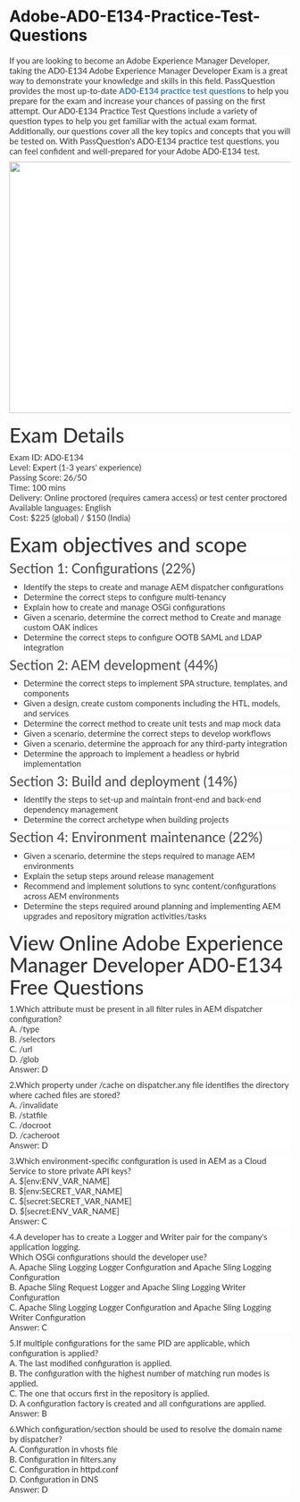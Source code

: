 # Adobe-AD0-E134-Practice-Test-Questions
<p>
	<span style="font-size:12px;font-weight:normal;"><span style="white-space:normal;">
	<p style="box-sizing:border-box;margin-top:0px;margin-bottom:10px;color:#333333;font-family:Lato;font-size:15px;white-space:normal;background-color:#FFFFFF;">
		If you are looking to become an Adobe Experience Manager Developer, taking the AD0-E134 Adobe Experience Manager Developer Exam is a great way to demonstrate your knowledge and skills in this field. PassQuestion provides the most up-to-date&nbsp;<span style="box-sizing:border-box;font-weight:700;"><a href="https://www.passquestion.com/ad0-e134.html" style="box-sizing:border-box;background-color:transparent;color:#337AB7;text-decoration-line:none;">AD0-E134 practice test questions</a></span>&nbsp;to help you prepare for the exam and increase your chances of passing on the first attempt. Our AD0-E134 Practice Test Questions include a variety of question types to help you get familiar with the actual exam format. Additionally, our questions cover all the key topics and concepts that you will be tested on. With PassQuestion's AD0-E134 practice test questions, you can feel confident and well-prepared for your Adobe AD0-E134 test.&nbsp;
	</p>
	<p style="box-sizing:border-box;margin-top:0px;margin-bottom:10px;color:#333333;font-family:Lato;font-size:15px;white-space:normal;background-color:#FFFFFF;">
		<img alt="" src="https://www.passquestion.com/uploads/pqcom/images/20230602/31d2541b2f0fb38f2127005eec6f6d2c.png" style="box-sizing:border-box;vertical-align:middle;max-width:100%;height:450px;width:600px;" />
	</p>
	<h1 style="box-sizing:border-box;margin:20px 0px 10px;font-size:36px;font-family:Lato;font-weight:500;line-height:1.1;color:#333333;white-space:normal;background-color:#FFFFFF;">
		Exam Details
	</h1>
	<p style="box-sizing:border-box;margin-top:0px;margin-bottom:10px;color:#333333;font-family:Lato;font-size:15px;white-space:normal;background-color:#FFFFFF;">
		Exam ID: AD0-E134<br style="box-sizing:border-box;" />
Level: Expert (1-3 years' experience)<br style="box-sizing:border-box;" />
Passing Score: 26/50<br style="box-sizing:border-box;" />
Time: 100 mins<br style="box-sizing:border-box;" />
Delivery: Online proctored (requires camera access) or test center proctored<br style="box-sizing:border-box;" />
Available languages: English<br style="box-sizing:border-box;" />
Cost: $225 (global) / $150 (India)
	</p>
	<h1 style="box-sizing:border-box;margin:20px 0px 10px;font-size:36px;font-family:Lato;font-weight:500;line-height:1.1;color:#333333;white-space:normal;background-color:#FFFFFF;">
		Exam objectives and scope
	</h1>
	<h3 style="box-sizing:border-box;font-family:Lato;font-weight:500;line-height:1.1;color:#505050;margin-top:0px;margin-bottom:10px;font-size:24px;white-space:normal;background-color:#FFFFFF;">
		Section 1: Configurations (22%)
	</h3>
	<ul style="box-sizing:border-box;margin-top:0px;margin-bottom:10px;color:#333333;font-family:Lato;font-size:15px;white-space:normal;background-color:#FFFFFF;">
		<li style="box-sizing:border-box;">
			Identify the steps to create and manage AEM dispatcher configurations
		</li>
		<li style="box-sizing:border-box;">
			Determine the correct steps to configure multi-tenancy
		</li>
		<li style="box-sizing:border-box;">
			Explain how to create and manage OSGi configurations
		</li>
		<li style="box-sizing:border-box;">
			Given a scenario, determine the correct method to Create and manage custom OAK indices
		</li>
		<li style="box-sizing:border-box;">
			Determine the correct steps to configure OOTB SAML and LDAP integration
		</li>
	</ul>
	<h3 style="box-sizing:border-box;font-family:Lato;font-weight:500;line-height:1.1;color:#505050;margin-top:0px;margin-bottom:10px;font-size:24px;white-space:normal;background-color:#FFFFFF;">
		Section 2: AEM development (44%)
	</h3>
	<ul style="box-sizing:border-box;margin-top:0px;margin-bottom:10px;color:#333333;font-family:Lato;font-size:15px;white-space:normal;background-color:#FFFFFF;">
		<li style="box-sizing:border-box;">
			Determine the correct steps to implement SPA structure, templates, and components
		</li>
		<li style="box-sizing:border-box;">
			Given a design, create custom components including the HTL, models, and services
		</li>
		<li style="box-sizing:border-box;">
			Determine the correct method to create unit tests and map mock data
		</li>
		<li style="box-sizing:border-box;">
			Given a scenario, determine the correct steps to develop workflows
		</li>
		<li style="box-sizing:border-box;">
			Given a scenario, determine the approach for any third-party integration
		</li>
		<li style="box-sizing:border-box;">
			Determine the approach to implement a headless or hybrid implementation
		</li>
	</ul>
	<h3 style="box-sizing:border-box;font-family:Lato;font-weight:500;line-height:1.1;color:#505050;margin-top:0px;margin-bottom:10px;font-size:24px;white-space:normal;background-color:#FFFFFF;">
		Section 3: Build and deployment (14%)
	</h3>
	<ul style="box-sizing:border-box;margin-top:0px;margin-bottom:10px;color:#333333;font-family:Lato;font-size:15px;white-space:normal;background-color:#FFFFFF;">
		<li style="box-sizing:border-box;">
			Identify the steps to set-up and maintain front-end and back-end dependency management
		</li>
		<li style="box-sizing:border-box;">
			Determine the correct archetype when building projects
		</li>
	</ul>
	<h3 style="box-sizing:border-box;font-family:Lato;font-weight:500;line-height:1.1;color:#505050;margin-top:0px;margin-bottom:10px;font-size:24px;white-space:normal;background-color:#FFFFFF;">
		Section 4: Environment maintenance (22%)
	</h3>
	<ul style="box-sizing:border-box;margin-top:0px;margin-bottom:10px;color:#333333;font-family:Lato;font-size:15px;white-space:normal;background-color:#FFFFFF;">
		<li style="box-sizing:border-box;">
			Given a scenario, determine the steps required to manage AEM environments
		</li>
		<li style="box-sizing:border-box;">
			Explain the setup steps around release management
		</li>
		<li style="box-sizing:border-box;">
			Recommend and implement solutions to sync content/configurations across AEM environments
		</li>
		<li style="box-sizing:border-box;">
			Determine the steps required around planning and implementing AEM upgrades and repository migration activities/tasks
		</li>
	</ul>
	<h1 style="box-sizing:border-box;margin:20px 0px 10px;font-size:36px;font-family:Lato;font-weight:500;line-height:1.1;color:#333333;white-space:normal;background-color:#FFFFFF;">
		View Online Adobe Experience Manager Developer AD0-E134 Free Questions
	</h1>
	<p style="box-sizing:border-box;margin-top:0px;margin-bottom:10px;color:#333333;font-family:Lato;font-size:15px;white-space:normal;background-color:#FFFFFF;">
		1.Which attribute must be present in all filter rules in AEM dispatcher configuration?<br style="box-sizing:border-box;" />
A. /type<br style="box-sizing:border-box;" />
B. /selectors<br style="box-sizing:border-box;" />
C. /url<br style="box-sizing:border-box;" />
D. /glob<br style="box-sizing:border-box;" />
Answer: D
	</p>
	<p style="box-sizing:border-box;margin-top:0px;margin-bottom:10px;color:#333333;font-family:Lato;font-size:15px;white-space:normal;background-color:#FFFFFF;">
		2.Which property under /cache on dispatcher.any file identifies the directory where cached files are stored?<br style="box-sizing:border-box;" />
A. /invalidate<br style="box-sizing:border-box;" />
B. /statfile<br style="box-sizing:border-box;" />
C. /docroot<br style="box-sizing:border-box;" />
D. /cacheroot<br style="box-sizing:border-box;" />
Answer: D
	</p>
	<p style="box-sizing:border-box;margin-top:0px;margin-bottom:10px;color:#333333;font-family:Lato;font-size:15px;white-space:normal;background-color:#FFFFFF;">
		3.Which environment-specific configuration is used in AEM as a Cloud Service to store private API keys?<br style="box-sizing:border-box;" />
A. $[env:ENV_VAR_NAME]<br style="box-sizing:border-box;" />
B. $[env:SECRET_VAR_NAME]<br style="box-sizing:border-box;" />
C. $[secret:SECRET_VAR_NAME]<br style="box-sizing:border-box;" />
D. $[secret:ENV_VAR_NAME]<br style="box-sizing:border-box;" />
Answer: C
	</p>
	<p style="box-sizing:border-box;margin-top:0px;margin-bottom:10px;color:#333333;font-family:Lato;font-size:15px;white-space:normal;background-color:#FFFFFF;">
		4.A developer has to create a Logger and Writer pair for the company's application logging.<br style="box-sizing:border-box;" />
Which OSGi configurations should the developer use?<br style="box-sizing:border-box;" />
A. Apache Sling Logging Logger Configuration and Apache Sling Logging Configuration<br style="box-sizing:border-box;" />
B. Apache Sling Request Logger and Apache Sling Logging Writer Configuration<br style="box-sizing:border-box;" />
C. Apache Sling Logging Logger Configuration and Apache Sling Logging Writer Configuration<br style="box-sizing:border-box;" />
Answer: C
	</p>
	<p style="box-sizing:border-box;margin-top:0px;margin-bottom:10px;color:#333333;font-family:Lato;font-size:15px;white-space:normal;background-color:#FFFFFF;">
		5.If multiple configurations for the same PID are applicable, which configuration is applied?<br style="box-sizing:border-box;" />
A. The last modified configuration is applied.<br style="box-sizing:border-box;" />
B. The configuration with the highest number of matching run modes is applied.<br style="box-sizing:border-box;" />
C. The one that occurs first in the repository is applied.<br style="box-sizing:border-box;" />
D. A configuration factory is created and all configurations are applied.<br style="box-sizing:border-box;" />
Answer: B
	</p>
	<p style="box-sizing:border-box;margin-top:0px;margin-bottom:10px;color:#333333;font-family:Lato;font-size:15px;white-space:normal;background-color:#FFFFFF;">
		6.Which configuration/section should be used to resolve the domain name by dispatcher?<br style="box-sizing:border-box;" />
A. Configuration in vhosts file<br style="box-sizing:border-box;" />
B. Configuration in filters.any<br style="box-sizing:border-box;" />
C. Configuration in httpd.conf<br style="box-sizing:border-box;" />
D. Configuration in DNS<br style="box-sizing:border-box;" />
Answer: D
	</p>
</span></span>
</p>
<span style="white-space:normal;"></span>
